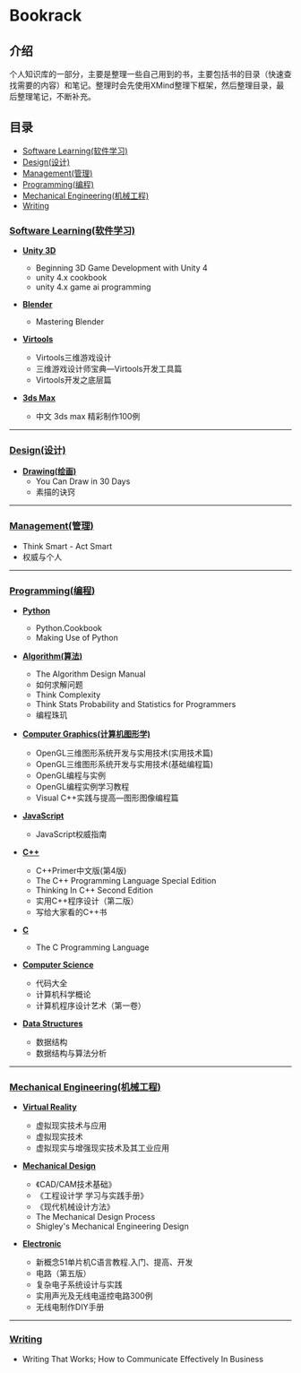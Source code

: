 Bookrack
========

## 介绍 ##

个人知识库的一部分，主要是整理一些自己用到的书，主要包括书的目录（快速查找需要的内容）和笔记。整理时会先使用XMind整理下框架，然后整理目录，最后整理笔记，不断补充。

## 目录 ##

- [Software Learning(软件学习)](#1)
- [Design(设计)](#2)
- [Management(管理)](#3)
- [Programming(编程)](#4)
- [Mechanical Engineering(机械工程)](#5)
- [Writing](#6)

<a name="1"></a>
### [Software Learning(软件学习)](https://github.com/conanxin/Bookrack/tree/master/Software%20Learning) ###

- **[Unity 3D](https://github.com/conanxin/Bookrack/tree/master/Software%20Learning/Unity%203D)**
	- Beginning 3D Game Development with Unity 4
	- unity 4.x cookbook
	- unity 4.x game ai programming

- **[Blender](https://github.com/conanxin/Bookrack/tree/master/Software%20Learning/Blender)**
	- Mastering Blender

- **[Virtools](https://github.com/conanxin/Bookrack/tree/master/Software%20Learning/Virtools)**
	- Virtools三维游戏设计
	- 三维游戏设计师宝典—Virtools开发工具篇
	- Virtools开发之底层篇

- **[3ds Max](https://github.com/conanxin/Bookrack/tree/master/Software%20Learning/3ds%20Max)**
	- 中文 3ds max 精彩制作100例

---

<a name="2"></a>
### [Design(设计)](https://github.com/conanxin/Bookrack/tree/master/Design) ###

- **[Drawing(绘画)](https://github.com/conanxin/Bookrack/tree/master/Design/Drawing)**
	- You Can Draw in 30 Days
	- 素描的诀窍

---

<a name="3"></a>
### [Management(管理)](https://github.com/conanxin/Bookrack/tree/master/Management) ###

- Think Smart - Act Smart
- 权威与个人

---

<a name="4"></a>
### [Programming(编程)](https://github.com/conanxin/Bookrack/tree/master/Programming) ###

- **[Python](https://github.com/conanxin/Bookrack/tree/master/Programming/Python)**
	- Python.Cookbook
	- Making Use of Python

- **[Algorithm(算法)](https://github.com/conanxin/Bookrack/tree/master/Programming/Algorithm)**
	- The Algorithm Design Manual
	- 如何求解问题
	- Think Complexity
	- Think Stats Probability and Statistics for Programmers
	- 编程珠玑

- **[Computer Graphics(计算机图形学)](https://github.com/conanxin/Bookrack/tree/master/Programming/Computer%20Graphics)**
	- OpenGL三维图形系统开发与实用技术(实用技术篇)
	- OpenGL三维图形系统开发与实用技术(基础编程篇)
	- OpenGL编程与实例
	- OpenGL编程实例学习教程
	- Visual C++实践与提高—图形图像编程篇

- **[JavaScript](https://github.com/conanxin/Bookrack/tree/master/Programming/JavaScript)**
	- JavaScript权威指南

- **[C++](https://github.com/conanxin/Bookrack/tree/master/Programming/C%2B%2B)**
	- C++Primer中文版(第4版)
	- The C++ Programming Language Special Edition
	- Thinking In C++ Second Edition
	- 实用C++程序设计（第二版）
	- 写给大家看的C++书

- **[C](https://github.com/conanxin/Bookrack/tree/master/Programming/C)**
	- The C Programming Language

- **[Computer Science](https://github.com/conanxin/Bookrack/tree/master/Programming/Computer%20Science)**
	- 代码大全
	- 计算机科学概论
	- 计算机程序设计艺术（第一卷）

- **[Data Structures](https://github.com/conanxin/Bookrack/tree/master/Programming/Data%20Structures)**
	- 数据结构
	- 数据结构与算法分析

---

<a name="5"></a>
### [Mechanical Engineering(机械工程)](https://github.com/conanxin/Bookrack/tree/master/Mechanical%20Engineering) ###

- **[Virtual Reality](https://github.com/conanxin/Bookrack/tree/master/Mechanical%20Engineering/Virtual%20Reality)**
	- 虚拟现实技术与应用
	- 虚拟现实技术
	- 虚拟现实与增强现实技术及其工业应用

- **[Mechanical Design](https://github.com/conanxin/Bookrack/tree/master/Mechanical%20Engineering/Mechanical%20Design)**
	- 《CAD/CAM技术基础》
	- 《工程设计学 学习与实践手册》
	- 《现代机械设计方法》
	- The Mechanical Design Process
	- Shigley's Mechanical Engineering Design

- **[Electronic](https://github.com/conanxin/Bookrack/tree/master/Mechanical%20Engineering/Electronic)**
	- 新概念51单片机C语言教程.入门、提高、开发
	- 电路（第五版）
	- 复杂电子系统设计与实践
	- 实用声光及无线电遥控电路300例
	- 无线电制作DIY手册

---

<a name="6"></a>
### [Writing](https://github.com/conanxin/Bookrack/tree/master/Writing) ###

- Writing That Works; How to Communicate Effectively In Business
